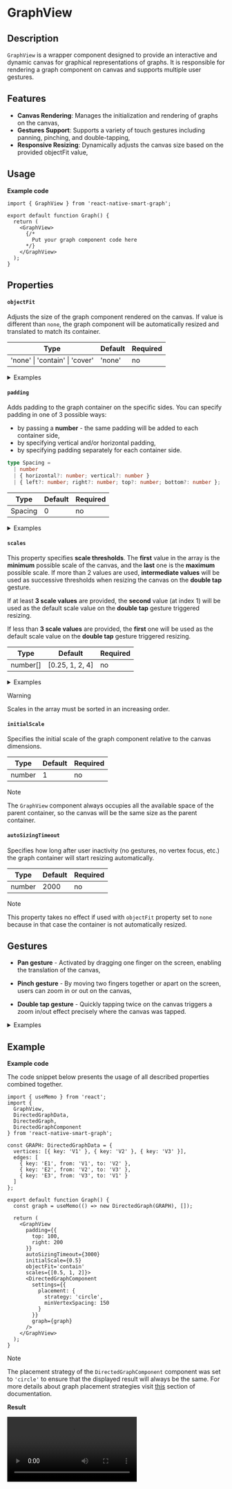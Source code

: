# GraphView

## Description

`GraphView` is a wrapper component designed to provide an interactive and dynamic canvas for graphical representations of graphs. It is responsible for rendering a graph component on canvas and supports multiple user gestures.

## Features

- **Canvas Rendering**: Manages the initialization and rendering of graphs on the canvas,
- **Gestures Support**: Supports a variety of touch gestures including panning, pinching, and double-tapping,
- **Responsive Resizing**: Dynamically adjusts the canvas size based on the provided objectFit value,

## Usage

**Example code**

```tsx
import { GraphView } from 'react-native-smart-graph';

export default function Graph() {
  return (
    <GraphView>
      {/* 
        Put your graph component code here
      */}
    </GraphView>
  );
}
```

## Properties

#### `objectFit`

Adjusts the size of the graph component rendered on the canvas. If value is different than `none`, the graph component will be automatically resized and translated to match its container.

| Type                                   | Default | Required |
| -------------------------------------- | ------- | -------- |
| 'none' &#124; 'contain' &#124; 'cover' | 'none'  | no       |

<details>
<summary>Examples</summary>
<article>
<table>
  <tr>
    <th>'none'</th>
    <th>'contain'</th>
    <th>'cover'</th>
  </tr>
  <tr>
    <td><img src="./assets/images/components/GraphView/object-fit-none.png" alt="objectFit none example" /></td>
    <td><img src="./assets/images/components/GraphView/object-fit-contain.png" alt="objectFit contain example" /></td>
    <td><img src="./assets/images/components/GraphView/object-fit-cover.png" alt="objectFit cover example" /></td>
  </tr>
</table>
</article>
</details>

#### `padding`

Adds padding to the graph container on the specific sides. You can specify padding in one of 3 possible ways:

- by passing a **number** - the same padding will be added to each container side,
- by specifying vertical and/or horizontal padding,
- by specifying padding separately for each container side.

```ts
type Spacing =
  | number
  | { horizontal?: number; vertical?: number }
  | { left?: number; right?: number; top?: number; bottom?: number };
```

| Type    | Default | Required |
| ------- | ------- | -------- |
| Spacing | 0       | no       |

<details>
<summary>Examples</summary>
<article>
<strong>Adding padding to all 4 sides</strong>
<table>
  <tr>
    <th>0    </th>
    <th>100</th>
    <th>500</th>
  </tr>
  <tr>
    <td><img src="./assets/images/components/GraphView/padding-0-contain.png" alt="padding 0 example" /></td>
    <td><img src="./assets/images/components/GraphView/padding-100-contain.png" alt="padding 100 example" /></td>
    <td><img src="./assets/images/components/GraphView/padding-500-contain.png" alt="padding 500 example" /></td>
  </tr>
</table>

<div class="alert callout note">
<p class="title"><span class="icon icon-note"></span>Note</p>
<p>In the example above the <code>objectFit</code> property was set to <code>'contain'</code>. When it is set to <code>'none'</code>, adding padding to all 4 sides od the graph container will not be visible during the initial render because the scale of the container is calculated based on the <code>initialScale</code> property.</p> Even if not visible, padding is added, which can be noticed while panning the canvas.
</div>

<strong>Adding padding separately to each side</strong>

<table>
  <tr>
    <th>{ left: 500 }</th>
    <th>{ right: 500 }</th>
    <th>{ top: 500 }</th>
    <th>{ bottom: 500 }</th>
  </tr>
  <tr>
    <td><img src="./assets/images/components/GraphView/padding-left.png" alt="padding left example" /></td>
    <td><img src="./assets/images/components/GraphView/padding-right.png" alt="padding right example" /></td>
    <td><img src="./assets/images/components/GraphView/padding-top.png" alt="padding top example" /></td>
    <td><img src="./assets/images/components/GraphView/padding-bottom.png" alt="padding bottom example" /></td>
  </tr>
</table>
</article>
</details>

#### `scales`

This property specifies **scale thresholds**. The **first** value in the array is the **minimum** possible scale of the canvas, and the **last** one is the **maximum** possible scale. If more than 2 values are used, **intermediate values** will be used as successive thresholds when resizing the canvas on the **double tap** gesture.

If at least **3 scale values** are provided, the **second** value (at index 1) will be used as the default scale value on the **double tap** gesture triggered resizing.

If less than **3 scale values** are provided, the **first** one will be used as the default scale value on the **double tap** gesture triggered resizing.

| Type     | Default         | Required |
| -------- | --------------- | -------- |
| number[] | [0.25, 1, 2, 4] | no       |

<details>
<summary>Examples</summary>
<article>
<table>
  <tr>
    <th>min scale (0.25)</th>
    <th>max scale (4)</th>
    <th>intermediate (1, 2, 4)</th>
  </tr>
  <tr>
    <td><img src="./assets/images/components/GraphView/scale-min.gif" alt="minimum scale example" /></td>
    <td><img src="./assets/images/components/GraphView/scale-max.gif" alt="maximum scale example" /></td>
    <td><img src="./assets/images/components/GraphView/scale-intermediate.gif" alt="intermediate scales example" /></td>
  </tr>
</table>
</article>
</details>

> [!WARNING]
> Scales in the array must be sorted in an increasing order.

#### `initialScale`

Specifies the initial scale of the graph component relative to the canvas dimensions.

| Type   | Default | Required |
| ------ | ------- | -------- |
| number | 1       | no       |

> [!NOTE]
> The `GraphView` component always occupies all the available space of the parent container, so the canvas will be the same size as the parent container.

#### `autoSizingTimeout`

Specifies how long after user inactivity (no gestures, no vertex focus, etc.) the graph container will start resizing automatically.

| Type   | Default | Required |
| ------ | ------- | -------- |
| number | 2000    | no       |

> [!NOTE]
> This property takes no effect if used with `objectFit` property set to `none` because in that case the container is not automatically resized.

## Gestures

- **Pan gesture** - Activated by dragging one finger on the screen, enabling the translation of the canvas,

- **Pinch gesture** - By moving two fingers together or apart on the screen, users can zoom in or out on the canvas,

- **Double tap gesture** - Quickly tapping twice on the canvas triggers a zoom in/out effect precisely where the canvas was tapped.

<details>
<summary>Examples</summary>
<article>
<table>
  <tr>
    <th>pan</th>
    <th>pinch</th>
    <th>double tap</th>
  </tr>
  <tr>
    <td><video src="./assets/videos/components/GraphView/gesture-pan.mp4"></video></td>
    <td><video src="./assets/videos/components/GraphView/gesture-pinch.mp4"></video></td>
    <td><video src="./assets/videos/components/GraphView/gesture-double-tap.mp4"></video></td>
  </tr>
</table>
</article>
</details>

## Example

**Example code**

The code snippet below presents the usage of all described properties combined together.

```tsx
import { useMemo } from 'react';
import {
  GraphView,
  DirectedGraphData,
  DirectedGraph,
  DirectedGraphComponent
} from 'react-native-smart-graph';

const GRAPH: DirectedGraphData = {
  vertices: [{ key: 'V1' }, { key: 'V2' }, { key: 'V3' }],
  edges: [
    { key: 'E1', from: 'V1', to: 'V2' },
    { key: 'E2', from: 'V2', to: 'V3' },
    { key: 'E3', from: 'V3', to: 'V1' }
  ]
};

export default function Graph() {
  const graph = useMemo(() => new DirectedGraph(GRAPH), []);

  return (
    <GraphView
      padding={{
        top: 100,
        right: 200
      }}
      autoSizingTimeout={3000}
      initialScale={0.5}
      objectFit='contain'
      scales={[0.5, 1, 2]}>
      <DirectedGraphComponent
        settings={{
          placement: {
            strategy: 'circle',
            minVertexSpacing: 150
          }
        }}
        graph={graph}
      />
    </GraphView>
  );
}
```

> [!NOTE]
> The placement strategy of the `DirectedGraphComponent` component was set to `'circle'` to ensure that the displayed result will always be the same. For more details about graph placement strategies visit [this](pages/placement/circle.md) section of documentation.

**Result**

<video src="./assets/videos/components/GraphView/graph-view-example.mp4" style="width: 300px"></video>
